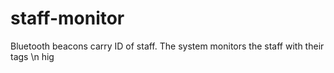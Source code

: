# staff-monitor
Bluetooth beacons carry ID of staff. The system monitors the staff with their tags \n hig

